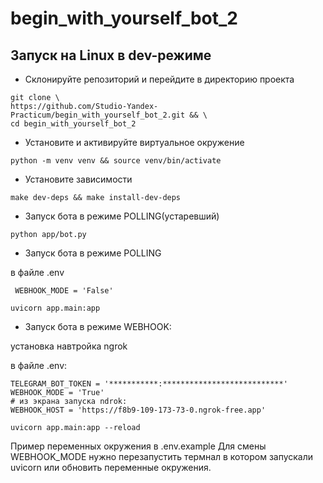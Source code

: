 # begin_with_yourself_bot_2

## Запуск на Linux в dev-режиме

- Склонируйте репозиторий и перейдите в директорию проекта

```shell
git clone \
https://github.com/Studio-Yandex-Practicum/begin_with_yourself_bot_2.git && \
cd begin_with_yourself_bot_2
```

- Установите и активируйте виртуальное окружение

```shell
python -m venv venv && source venv/bin/activate
```

- Установите зависимости

```shell
make dev-deps && make install-dev-deps
```

- Запуск бота в режиме POLLING(устаревший)

```shell
python app/bot.py
```

 - Запуск бота в режиме  POLLING
 
 в файле .env

```shell 
 WEBHOOK_MODE = 'False'
```

 ```shell
 uvicorn app.main:app
 ```

 - Запуск бота в режиме  WEBHOOK:

установка навтройка ngrok

в файле .env:

```text
TELEGRAM_BOT_TOKEN = '***********:***************************' 
WEBHOOK_MODE = 'True'
# из экрана запуска ndrok:
WEBHOOK_HOST = 'https://f8b9-109-173-73-0.ngrok-free.app' 

```

 ```shell
 uvicorn app.main:app --reload
 ```

Пример переменных окружения в .env.example
Для смены WEBHOOK_MODE нужно перезапустить термнал в котором 
запускали uvicorn или обновить переменные окружения.
